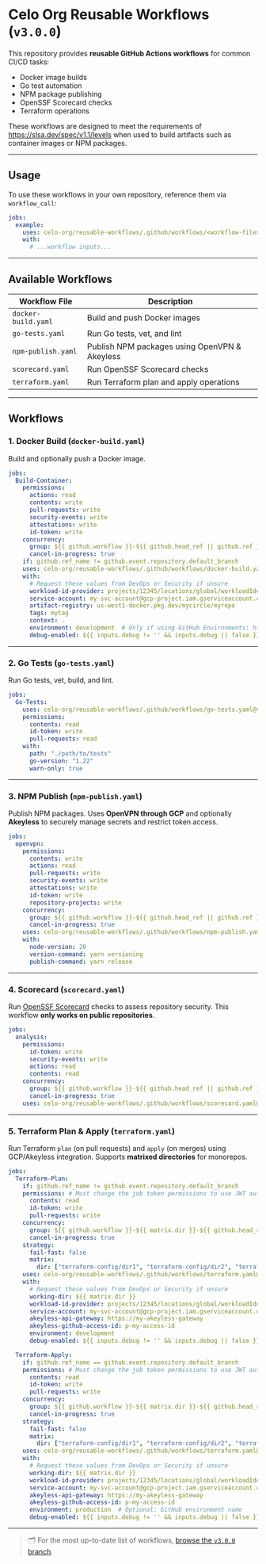 # Celo Org Reusable Workflows (`v3.0.0`)

This repository provides **reusable GitHub Actions workflows** for common CI/CD tasks:

- Docker image builds
- Go test automation
- NPM package publishing
- OpenSSF Scorecard checks
- Terraform operations

These workflows are designed to meet the requirements of https://slsa.dev/spec/v1.1/levels when used to build artifacts such as container images or NPM packages.

---

## Usage

To use these workflows in your own repository, reference them via `workflow_call`:

```yaml
jobs:
  example:
    uses: celo-org/reusable-workflows/.github/workflows/<workflow-file>.yaml@v3.0.0  # e.g., docker-build.yaml
    with:
      # ...workflow inputs...
```

---

## Available Workflows

| Workflow File         | Description                               |
|------------------------|-------------------------------------------|
| `docker-build.yaml`    | Build and push Docker images              |
| `go-tests.yaml`        | Run Go tests, vet, and lint               |
| `npm-publish.yaml`     | Publish NPM packages using OpenVPN & Akeyless |
| `scorecard.yaml`       | Run OpenSSF Scorecard checks              |
| `terraform.yaml`       | Run Terraform plan and apply operations   |

---

## Workflows

### 1. Docker Build (`docker-build.yaml`)

Build and optionally push a Docker image.

```yaml
jobs:
  Build-Container:
    permissions:
      actions: read
      contents: write
      pull-requests: write
      security-events: write
      attestations: write
      id-token: write
    concurrency:
      group: ${{ github.workflow }}-${{ github.head_ref || github.ref }}
      cancel-in-progress: true
    if: github.ref_name != github.event.repository.default_branch
    uses: celo-org/reusable-workflows/.github/workflows/docker-build.yaml@v3.0.0
    with:
      # Request these values from DevOps or Security if unsure
      workload-id-provider: projects/12345/locations/global/workloadIdentityPools/gh-pool-name/providers/github-by-repos
      service-account: my-svc-account@gcp-project.iam.gserviceaccount.com
      artifact-registry: us-west1-docker.pkg.dev/mycircle/myrepo
      tags: mytag
      context: .
      environment: development  # Only if using GitHub Environments: https://docs.github.com/en/actions/how-tos/writing-workflows/choosing-what-your-workflow-does/using-environments-for-deployment
      debug-enabled: ${{ inputs.debug != '' && inputs.debug || false }}
```

---

### 2. Go Tests (`go-tests.yaml`)

Run Go tests, vet, build, and lint.

```yaml
jobs:
  Go-Tests:
    uses: celo-org/reusable-workflows/.github/workflows/go-tests.yaml@v3.0.0
    permissions:
      contents: read
      id-token: write
      pull-requests: read
    with:
      path: "./path/to/tests"
      go-version: "1.22"
      warn-only: true
```

---

### 3. NPM Publish (`npm-publish.yaml`)

Publish NPM packages. Uses **OpenVPN through GCP** and optionally **Akeyless** to securely manage secrets and restrict token access.

```yaml
jobs:
  openvpn:
    permissions:
      contents: write
      actions: read
      pull-requests: write
      security-events: write
      attestations: write
      id-token: write
      repository-projects: write
    concurrency:
      group: ${{ github.workflow }}-${{ github.head_ref || github.ref }}
      cancel-in-progress: true
    uses: celo-org/reusable-workflows/.github/workflows/npm-publish.yaml@v3.0.0
    with:
      node-version: 20
      version-command: yarn versioning
      publish-command: yarn release
```

---

### 4. Scorecard (`scorecard.yaml`)

Run [OpenSSF Scorecard](https://github.com/ossf/scorecard) checks to assess repository security. This workflow **only works on public repositories**.

```yaml
jobs:
  analysis:
    permissions:
      id-token: write
      security-events: write
      actions: read
      contents: read
    concurrency:
      group: ${{ github.workflow }}-${{ github.head_ref || github.ref }}
      cancel-in-progress: true
    uses: celo-org/reusable-workflows/.github/workflows/scorecard.yaml@v3.0.0
```

---

### 5. Terraform Plan & Apply (`terraform.yaml`)

Run Terraform `plan` (on pull requests) and `apply` (on merges) using GCP/Akeyless integration. Supports **matrixed directories** for monorepos.

```yaml
jobs:
  Terraform-Plan:
    if: github.ref_name != github.event.repository.default_branch
    permissions: # Must change the job token permissions to use JWT auth
      contents: read
      id-token: write
      pull-requests: write
    concurrency:
      group: ${{ github.workflow }}-${{ matrix.dir }}-${{ github.head_ref || github.ref }}
      cancel-in-progress: true
    strategy:
      fail-fast: false
      matrix:
        dir: ["terraform-config/dir1", "terraform-config/dir2", "terraform-config/dir3"]
    uses: celo-org/reusable-workflows/.github/workflows/terraform.yaml@v3.0.0
    with:
      # Request these values from DevOps or Security if unsure
      working-dir: ${{ matrix.dir }}
      workload-id-provider: projects/12345/locations/global/workloadIdentityPools/gh-pool-name/providers/github-by-repos
      service-account: my-svc-account@gcp-project.iam.gserviceaccount.com
      akeyless-api-gateway: https://my-akeyless-gateway
      akeyless-github-access-id: p-my-access-id
      environment: development
      debug-enabled: ${{ inputs.debug != '' && inputs.debug || false }}

  Terraform-Apply:
    if: github.ref_name == github.event.repository.default_branch
    permissions: # Must change the job token permissions to use JWT auth
      contents: read
      id-token: write
      pull-requests: write
    concurrency:
      group: ${{ github.workflow }}-${{ matrix.dir }}-${{ github.head_ref || github.ref }}
      cancel-in-progress: true
    strategy:
      fail-fast: false
      matrix:
        dir: ["terraform-config/dir1", "terraform-config/dir2", "terraform-config/dir3"]
    uses: celo-org/reusable-workflows/.github/workflows/terraform.yaml@v3.0.0
    with:
      # Request these values from DevOps or Security if unsure
      working-dir: ${{ matrix.dir }}
      workload-id-provider: projects/12345/locations/global/workloadIdentityPools/gh-pool-name/providers/github-by-repos
      service-account: my-svc-account@gcp-project.iam.gserviceaccount.com
      akeyless-api-gateway: https://my-akeyless-gateway
      akeyless-github-access-id: p-my-access-id
      environment: production  # Optional: GitHub environment name
      debug-enabled: ${{ inputs.debug != '' && inputs.debug || false }}
```

---

> 🗂 For the most up-to-date list of workflows, [browse the `v3.0.0` branch](https://github.com/celo-org/reusable-workflows/tree/v3.0.0/.github/workflows).
